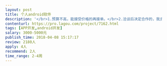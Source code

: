 ```yaml
---                
layout: post       
title: 个人android软件           
description: '</br>1.预算不高，能接受价格的再接单。</br>2.洽谈后决定合作的，我支付全款到网站，服务商要缴纳项目保证金，接收该条件的再接单。</br>3.请先下载说明文档看过后，再联系。</br></br>链接：https://pan.baidu.com/s/1oM3nJ1pIjgMDZoG1x7rJIA 密码：7tpq</br>'     
contenturl: https://pro.lagou.com/project/7162.html      
tags: [APP开发,android开发]            
salary: 3000-5000元          
publish_time: 2018-04-08 15:17:17         
review: 2180人                   
apply: 4人                   
recommend: 2人                   
time_range: 2-4周              
---                 
```

